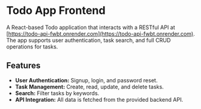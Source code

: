 # Todo App Frontend

A React-based Todo application that interacts with a RESTful API at [https://todo-api-fwbt.onrender.com](https://todo-api-fwbt.onrender.com). The app supports user authentication, task search, and full CRUD operations for tasks.

## Features

- **User Authentication:** Signup, login, and password reset.
- **Task Management:** Create, read, update, and delete tasks.
- **Search:** Filter tasks by keywords.
- **API Integration:** All data is fetched from the provided backend API.